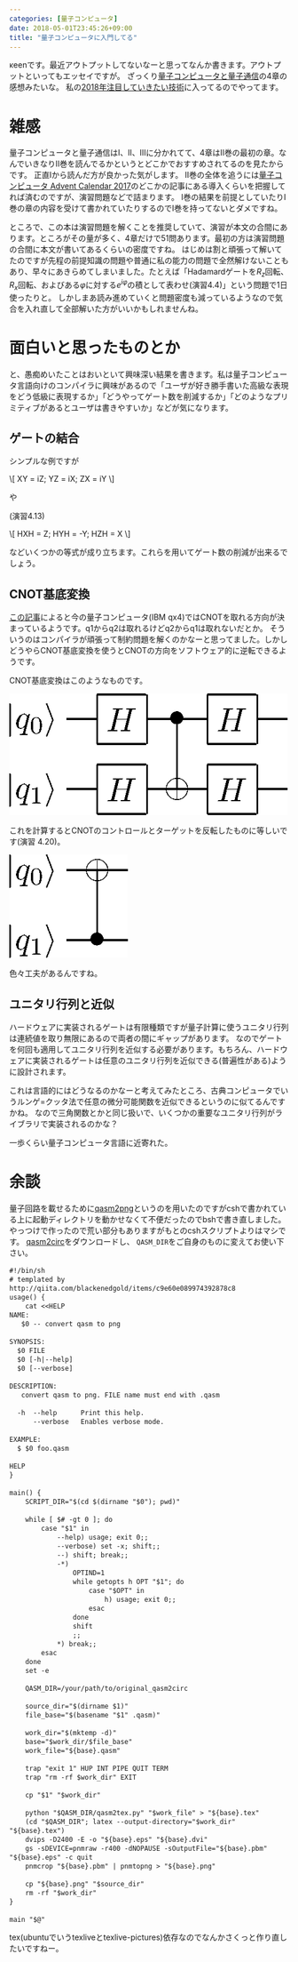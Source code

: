 ```yaml
---
categories: [量子コンピュータ]
date: 2018-05-01T23:45:26+09:00
title: "量子コンピュータに入門してる"
---
```

κeenです。最近アウトプットしてないなーと思ってなんか書きます。アウトプットといってもエッセイですが。
ざっくり[量子コンピュータと量子通信](https://www.amazon.co.jp/dp/4274200086)の4章の感想みたいな。
私の[2018年注目していきたい技術](https://keens.github.io/blog/2018/01/04/2018nenchuumokushiteikitaigijutsu/)に入ってるのでやってます。
<!--more-->

# 雑感

量子コンピュータと量子通信はI、II、IIIに分かれてて、4章はII巻の最初の章。なんでいきなりII巻を読んでるかというとどこかでおすすめされてるのを見たからです。
正直Iから読んだ方が良かった気がします。
II巻の全体を追うには[量子コンピュータ Advent Calendar 2017](https://qiita.com/advent-calendar/2017/quantum)のどこかの記事にある導入くらいを把握してれば済むのですが、演習問題などで詰まります。
I巻の結果を前提としていたりI巻の章の内容を受けて書かれていたりするのでI巻を持ってないとダメですね。

ところで、この本は演習問題を解くことを推奨していて、演習が本文の合間にあります。ところがその量が多く、4章だけで51問あります。最初の方は演習問題の合間に本文が書いてあるくらいの密度ですね。
はじめは割と頑張って解いてたのですが先程の前提知識の問題や普通に私の能力の問題で全然解けないこともあり、早々にあきらめてしまいました。たとえば「Hadamardゲートを$R_z$回転、$R_x$回転、およびある$\varphi$に対する$e^{i \varphi}$の積として表わせ(演習4.4)」という問題で1日使ったりと。
しかしまあ読み進めていくと問題密度も減っているようなので気合を入れ直して全部解いた方がいいかもしれませんね。

# 面白いと思ったものとか
と、愚痴めいたことはおいといて興味深い結果を書きます。私は量子コンピュータ言語向けのコンパイラに興味があるので「ユーザが好き勝手書いた高級な表現をどう低級に表現するか」「どうやってゲート数を削減するか」「どのようなプリミティブがあるとユーザは書きやすいか」などが気になります。


## ゲートの結合

シンプルな例ですが

\\\[
XY = iZ; YZ = iX; ZX = iY
\\\]

や

(演習4.13)

\\\[
HXH = Z; HYH = -Y; HZH = X
\\\]



などいくつかの等式が成り立ちます。これらを用いてゲート数の削減が出来るでしょう。

## CNOT基底変換

[この記事](http://lyncs.hateblo.jp/entry/2017/12/16/000103)によると今の量子コンピュータ(IBM qx4)ではCNOTを取れる方向が決まっているようです。q1からq2は取れるけどq2からq1は取れないだとか。
そういうのはコンパイラが頑張って制約問題を解くのかなーと思ってました。しかしどうやらCNOT基底変換を使うとCNOTの方向をソフトウェア的に逆転できるようです。

CNOT基底変換はこのようなものです。

<!--
	qubit	q0
	qubit	q1
    h	q0
	h	q1
	cnot	q0,q1
	h	q0
	h	q1
-->


![CNOT基底変換の量子回路図](/images/qcircs/cnot_conv.png)

これを計算するとCNOTのコントロールとターゲットを反転したものに等しいです(演習 4.20)。

<!--
	qubit	q0
	qubit	q1
	cnot	q1,q0
-->

![反転CNOTの量子回路図](/images/qcircs/cnot_rev.png)

色々工夫があるんですね。

## ユニタリ行列と近似
ハードウェアに実装されるゲートは有限種類ですが量子計算に使うユニタリ行列は連続値を取り無限にあるので両者の間にギャップがあります。
なのでゲートを何回も適用してユニタリ行列を近似する必要があります。もちろん、ハードウェアに実装されるゲートは任意のユニタリ行列を近似できる(普遍性がある)ように設計されます。

これは言語的にはどうなるのかなーと考えてみたところ、古典コンピュータでいうルンゲ=クッタ法で任意の微分可能関数を近似できるというのに似てるんですかね。
なので三角関数とかと同じ扱いで、いくつかの重要なユニタリ行列がライブラリで実装されるのかな？

一歩くらい量子コンピュータ言語に近寄れた。


# 余談
量子回路を載せるために[qasm2png](https://github.com/eschmidgall/qasm2circ/blob/master/original_qasm2circ-v1.4/qasm2png)というのを用いたのですがcshで書かれている上に起動ディレクトリを動かせなくて不便だったのでbshで書き直しました。やっつけで作ったので荒い部分もありますがもとのcshスクリプトよりはマシです。
[qasm2circ](https://github.com/eschmidgall/qasm2circ)をダウンロードし、 `QASM_DIR`をご自身のものに変えてお使い下さい。



``` shell
#!/bin/sh
# templated by http://qiita.com/blackenedgold/items/c9e60e089974392878c8
usage() {
    cat <<HELP
NAME:
   $0 -- convert qasm to png

SYNOPSIS:
  $0 FILE
  $0 [-h|--help]
  $0 [--verbose]

DESCRIPTION:
   convert qasm to png. FILE name must end with .qasm

  -h  --help      Print this help.
      --verbose   Enables verbose mode.

EXAMPLE:
  $ $0 foo.qasm

HELP
}

main() {
    SCRIPT_DIR="$(cd $(dirname "$0"); pwd)"

    while [ $# -gt 0 ]; do
        case "$1" in
            --help) usage; exit 0;;
            --verbose) set -x; shift;;
            --) shift; break;;
            -*)
                OPTIND=1
                while getopts h OPT "$1"; do
                    case "$OPT" in
                        h) usage; exit 0;;
                    esac
                done
                shift
                ;;
            *) break;;
        esac
    done
    set -e

    QASM_DIR=/your/path/to/original_qasm2circ

    source_dir="$(dirname $1)"
    file_base="$(basename "$1" .qasm)"

    work_dir="$(mktemp -d)"
    base="$work_dir/$file_base"
    work_file="${base}.qasm"

    trap "exit 1" HUP INT PIPE QUIT TERM
    trap "rm -rf $work_dir" EXIT

    cp "$1" "$work_dir"

    python "$QASM_DIR/qasm2tex.py" "$work_file" > "${base}.tex"
    (cd "$QASM_DIR"; latex --output-directory="$work_dir" "${base}.tex")
    dvips -D2400 -E -o "${base}.eps" "${base}.dvi"
    gs -sDEVICE=pnmraw -r400 -dNOPAUSE -sOutputFile="${base}.pbm" "${base}.eps" -c quit
    pnmcrop "${base}.pbm" | pnmtopng > "${base}.png"

    cp "${base}.png" "$source_dir"
    rm -rf "$work_dir"
}

main "$@"

```



tex(ubuntuでいうtexliveとtexlive-pictures)依存なのでなんかさくっと作り直したいですねー。
